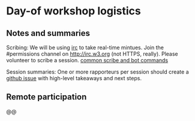 # Day-of workshop logistics

## Notes and summaries

Scribing: We will be using [irc](https://www.w3.org/wiki/IRC) to take real-time mintues. Join the #permissions channel on http://irc.w3.org (not HTTPS, really).
Please volunteer to scribe a session. [common scribe and bot commands](https://www.w3.org/2008/xmlsec/Group/Scribe-Instructions.html)

Session summaries: One or more rapporteurs per session should create a [github issue](https://github.com/w3c/permissions-ws-2018/issues/new?template=session-summary.md) with high-level takeaways and next steps.

## Remote participation

@@
